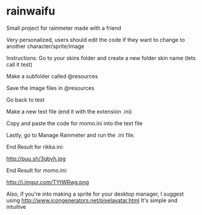 rainwaifu
=========

Small project for rainmeter made with a friend

Very personalized, users should edit the code if they want to change to another character/sprite/image

Instructions:
Go to your skins folder and create a new folder skin name (lets call it test)

Make a subfolder called @resources

Save the image files in @resources

Go back to test

Make a new text file (end it with the extension .ini)

Copy and paste the code for momo.ini into the text file

Lastly, go to Manage Rainmeter and run the .ini file.

End Result for rikka.ini:

http://puu.sh/3qbyh.jpg

End Result for momo.ini:

http://i.imgur.com/TYtWRwg.png


Also, if you're into making a sprite for your desktop manager, I suggest using
http://www.icongenerators.net/pixelavatar.html
It's simple and intuitive
